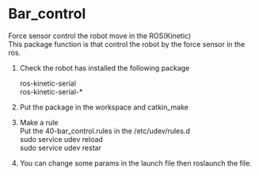 # Bar_control
Force sensor control the robot move in the ROS(Kinetic)    
This package function is that  control the robot by the force sensor in the ros. 

1. Check the robot has installed the following package  
   
   ros-kinetic-serial   
   ros-kinetic-serial-*

2. Put the package in the workspace and catkin_make



3. Make a rule   
  Put the 40-bar_control.rules in the /etc/udev/rules.d    
  sudo service udev reload    
  sudo service udev restar


4. You can change some params in the launch file then roslaunch the file.
